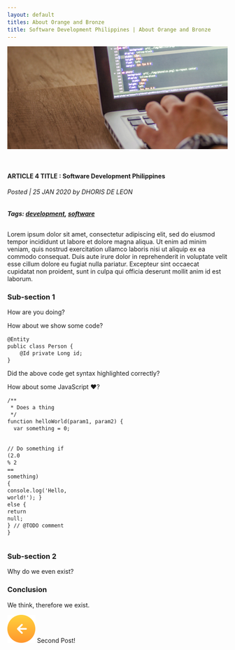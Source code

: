 ```yaml
---
layout: default
titles: About Orange and Bronze
title: Software Development Philippines | About Orange and Bronze
---
```

<main>
      <section class="section-about">
        <div class="container panel-bg">
          <div class="row">
            <div class="col">
                <img src="/assets/images/Blog4-PagePhoto.png" class="img-fluid" alt="Developers coding on laptop">
                <h4 style="margin-top:50px;">ARTICLE 4 TITLE : Software Development Philippines</h4>
                <h6>Posted | 25 JAN 2020 by DHORIS DE LEON</h6>
                <h5 class="subtitle"><span>Tags:</span>
                        <a href="/tags/development/">development</a>,
                        <a href="/tags/software/">software</a>
                </h5> 
              </div>
          </div>
          <div class="row">
            <div class="col">
<p style="margin-top:30px;">Lorem ipsum dolor sit amet, consectetur adipiscing elit, sed do eiusmod tempor incididunt ut labore et dolore magna aliqua. Ut enim ad minim veniam, quis nostrud exercitation ullamco laboris nisi ut aliquip ex ea commodo consequat. Duis aute irure dolor in reprehenderit in voluptate velit esse cillum dolore eu fugiat nulla pariatur. Excepteur sint occaecat cupidatat non proident, sunt in culpa qui officia deserunt mollit anim id est laborum.</p>
<h3>Sub-section 1</h3>
<p>How are you doing?</p>
<p>How about we show some code?</p>
<div class="language-java highlighter-rouge"><div class="highlight"><pre class="highlight"><code><span class="nd">@Entity</span>
<span class="kd">public</span> <span class="kd">class</span> <span class="nc">Person</span> <span class="o">{</span>
    <span class="nd">@Id</span> <span class="kd">private</span> <span class="n">Long</span> <span class="n">id</span><span class="o">;</span>
<span class="o">}</span>
</code></pre></div></div>
<p>Did the above code get syntax highlighted correctly?</p>
<p>How about some JavaScript ❤️?</p>
<div class="language-javascript highlighter-rouge"><div class="highlight"><pre class="highlight"><code><span class="cm">/**
 * Does a thing
 */</span>
<span class="kd">function</span> <span class="nx">helloWorld</span><span class="p">(</span><span class="nx">param1</span><span class="p">,</span> <span class="nx">param2</span><span class="p">)</span> <span class="p">{</span>
  <span class="kd">var</span> <span class="nx">something</span> <span class="o">=</span> <span class="mi">0</span><span class="p">;</span>

  <span class="c1">// Do something</span>
  <span class="k">if</span> <span class="p">(</span><span class="mf">2.0</span> <span class="o">%</span> <span class="mi">2</span> <span class="o">==</span> <span class="nx">something</span><span class="p">)</span> <span class="p">{</span>
    <span class="nx">console</span><span class="p">.</span><span class="nx">log</span><span class="p">(</span><span class="s1">'Hello, world!'</span><span class="p">);</span>
  <span class="p">}</span> <span class="k">else</span> <span class="p">{</span>
    <span class="k">return</span> <span class="kc">null</span><span class="p">;</span>
  <span class="p">}</span>
  <span class="c1">// @TODO comment</span>
<span class="p">}</span>
</code></pre></div></div>
<h3>Sub-section 2</h3>
<p>Why do we even exist?</p>
<h3 id="conclusion">Conclusion</h3>
<p>We think, therefore we exist.</p>
            </div>
          </div>
          <div class="row pb-0">
            <div class="col-6 feedback-controls">
              <a class="btn-links" style="text-decoration: none" href="/blogs/second-blog-post/"><img class="prev" src="/assets/images/btn-prev.svg" alt="newer post" /> Second Post!</a>
            </div>
          </div>
